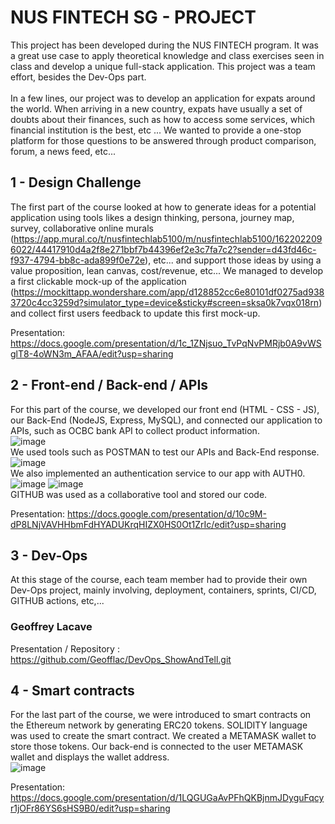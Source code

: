 
# NUS FINTECH SG - PROJECT
This project has been developed during the NUS FINTECH program. It was a great use case to apply theoretical knowledge and class exercises seen in class and develop a unique full-stack application.
This project was a team effort, besides the Dev-Ops part.<br />
 <br />
In a few lines, our project was to develop an application for expats around the world. When arriving in a new country, expats have usually a set of doubts about their finances, such as how to access some services, which financial institution is the best, etc ... We wanted to provide a one-stop platform for those questions to be answered through product comparison, forum, a news feed, etc...

## 1 - Design Challenge
The first part of the course looked at how to generate ideas for a potential application using tools likes a design thinking, persona, journey map, survey, collaborative online murals (https://app.mural.co/t/nusfintechlab5100/m/nusfintechlab5100/1622022096022/44417910d4a2f8e271bbf7b44396ef2e3c7fa7c2?sender=d43fd46c-f937-4794-bb8c-ada899f0e72e), etc... and support those ideas by using a value proposition, lean canvas, cost/revenue, etc...
We managed to develop a first clickable mock-up of the application (https://mockittapp.wondershare.com/app/d128852cc6e80101df0275ad9383720c4cc3259d?simulator_type=device&sticky#screen=sksa0k7vqx018rn) and collect first users feedback to update this first mock-up.

Presentation: https://docs.google.com/presentation/d/1c_1ZNjsuo_TvPqNvPMRjb0A9vWSglT8-4oWN3m_AFAA/edit?usp=sharing

## 2 - Front-end / Back-end / APIs
For this part of the course, we developed our front end (HTML - CSS - JS), our Back-End (NodeJS, Express, MySQL), and connected our application to APIs, such as OCBC bank API to collect product information.<br />
![image](https://user-images.githubusercontent.com/84672157/148179007-d55c969d-0e77-457f-9a67-a92e0f491093.png)<br />
We used tools such as POSTMAN to test our APIs and Back-End response.<br />
![image](https://user-images.githubusercontent.com/84672157/148175172-6063f2ad-f514-4482-b922-f272f7146834.png)<br />
We also implemented an authentication service to our app with AUTH0.<br />
![image](https://user-images.githubusercontent.com/84672157/148174550-729d0a6d-dd7b-48b4-9fbd-807c8dc948d0.png)
![image](https://user-images.githubusercontent.com/84672157/148174397-319954bf-e2c3-4058-9393-99a261853152.png)<br />
GITHUB was used as a collaborative tool and stored our code.

Presentation: https://docs.google.com/presentation/d/10c9M-dP8LNjVAVHHbmFdHYADUKrqHIZX0HS0Ot1ZrIc/edit?usp=sharing

## 3 - Dev-Ops
At this stage of the course, each team member had to provide their own Dev-Ops project, mainly involving, deployment, containers, sprints, CI/CD, GITHUB actions, etc,...
### Geoffrey Lacave
Presentation / Repository : https://github.com/Geofflac/DevOps_ShowAndTell.git

## 4 - Smart contracts
For the last part of the course, we were introduced to smart contracts on the Ethereum network by generating ERC20 tokens. SOLIDITY language was used to create the smart contract. We created a METAMASK wallet to store those tokens. Our back-end is connected to the user METAMASK wallet and displays the wallet address.<br />
![image](https://user-images.githubusercontent.com/84672157/148179412-530686f3-c80c-4710-9909-1bedd5f4fa04.png)


Presentation: https://docs.google.com/presentation/d/1LQGUGaAvPFhQKBjnmJDyguFqcyr1jOFr86YS6sHS9B0/edit?usp=sharing
